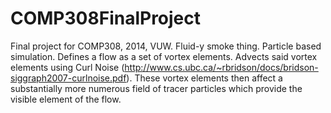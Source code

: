 COMP308FinalProject
===================

Final project for COMP308, 2014, VUW. Fluid-y smoke thing. Particle based simulation.
Defines a flow as a set of vortex elements. Advects said vortex elements using Curl 
Noise (http://www.cs.ubc.ca/~rbridson/docs/bridson-siggraph2007-curlnoise.pdf).
These vortex elements then affect a substantially more numerous field of tracer particles
which provide the visible element of the flow.
